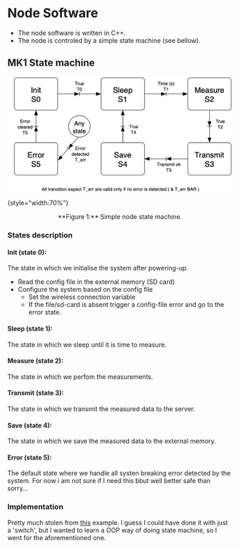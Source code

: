 # Node Software
* The node software is written in C++.
* The node is controled by a simple state machine (see bellow).


## MK1 State machine
 ![](img/state_machine.png){style="width:70%"}
  <p style="text-align: center;">**Figure 1:** Simple node state machine.</p>

### States description
#### Init (state 0):
The state in which we initialise the system after powering-up.

* Read the config file in the external memory (SD card)
* Configure the system based on the config file
	* Set the wireless connection variable
	* If the file/sd-card is absent trigger a config-file error and go to the error state. 

#### Sleep (state 1):
The state in which we sleep until it is time to measure.

#### Measure (state 2):
The state in which we perfom the measurements.

#### Transmit (state 3):
The state in which we transmit the measured data to the server.

#### Save (state 4):
The state in which we save the measured data to the external memory.

#### Error (state 5):
The default state where we handle all systen breaking error detected by the system.
For now i am not sure if I need this bbut well better safe than sorry...

### Implementation
Pretty much stolen from [this](https://aleksandrhovhannisyan.github.io/blog/dev/finite-state-machine-fsm-tutorial-implementing-an-fsm-in-c/) example.
I guess I could have done it with just a 'switch', but I wanted to learn a OOP way of doing state machine, so I went for the aforementioned one.
